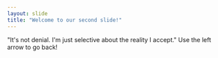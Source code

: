 ```yaml
---
layout: slide
title: "Welcome to our second slide!"
---
```

"It's not denial. I'm just selective about the reality I accept."
Use the left arrow to go back!
